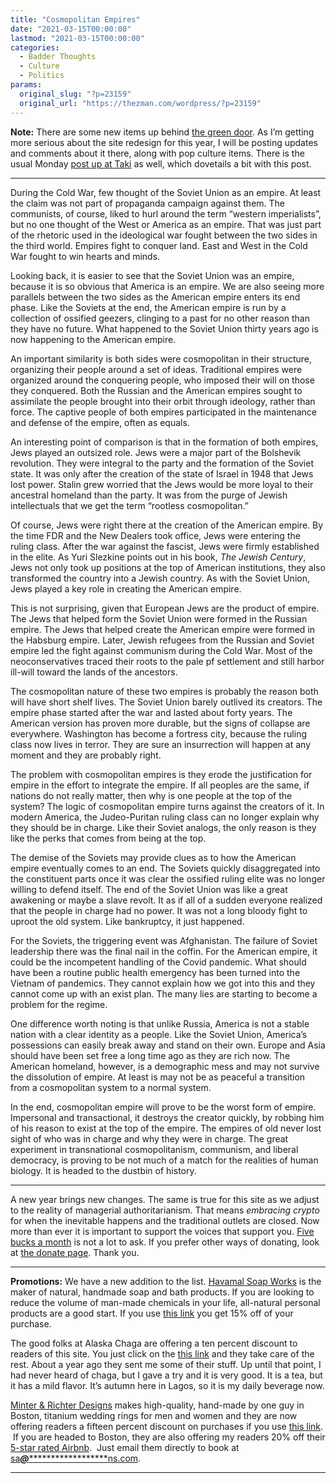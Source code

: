 ```yaml
---
title: "Cosmopolitan Empires"
date: "2021-03-15T00:00:00"
lastmod: "2021-03-15T00:00:00"
categories:
  - Badder Thoughts
  - Culture
  - Politics
params:
  original_slug: "?p=23159"
  original_url: "https://thezman.com/wordpress/?p=23159"
---
```


**Note:** There are some new items up behind
<a href="https://www.subscribestar.com/the-z-blog" rel="noopener"
target="_blank">the green door</a>. As I’m getting more serious about
the site redesign for this year, I will be posting updates and comments
about it there, along with pop culture items. There is the usual Monday
<a href="https://www.takimag.com/article/governed-by-geezers/"
rel="noopener" target="_blank">post up at Taki</a> as well, which
dovetails a bit with this post.

------------------------------------------------------------------------

During the Cold War, few thought of the Soviet Union as an empire. At
least the claim was not part of propaganda campaign against them. The
communists, of course, liked to hurl around the term “western
imperialists”, but no one thought of the West or America as an empire.
That was just part of the rhetoric used in the ideological war fought
between the two sides in the third world. Empires fight to conquer land.
East and West in the Cold War fought to win hearts and minds.

Looking back, it is easier to see that the Soviet Union was an empire,
because it is so obvious that America is an empire. We are also seeing
more parallels between the two sides as the American empire enters its
end phase. Like the Soviets at the end, the American empire is run by a
collection of ossified geezers, clinging to a past for no other reason
than they have no future. What happened to the Soviet Union thirty years
ago is now happening to the American empire.

An important similarity is both sides were cosmopolitan in their
structure, organizing their people around a set of ideas. Traditional
empires were organized around the conquering people, who imposed their
will on those they conquered. Both the Russian and the American empires
sought to assimilate the people brought into their orbit through
ideology, rather than force. The captive people of both empires
participated in the maintenance and defense of the empire, often as
equals.

An interesting point of comparison is that in the formation of both
empires, Jews played an outsized role. Jews were a major part of the
Bolshevik revolution. They were integral to the party and the formation
of the Soviet state. It was only after the creation of the state of
Israel in 1948 that Jews lost power. Stalin grew worried that the Jews
would be more loyal to their ancestral homeland than the party. It was
from the purge of Jewish intellectuals that we get the term “rootless
cosmopolitan.”

Of course, Jews were right there at the creation of the American empire.
By the time FDR and the New Dealers took office, Jews were entering the
ruling class. After the war against the fascist, Jews were firmly
established in the elite. As Yuri Slezkine points out in his book, *The
Jewish Century*, Jews not only took up positions at the top of American
institutions, they also transformed the country into a Jewish country.
As with the Soviet Union, Jews played a key role in creating the
American empire.

This is not surprising, given that European Jews are the product of
empire. The Jews that helped form the Soviet Union were formed in the
Russian empire. The Jews that helped create the American empire were
formed in the Habsburg empire. Later, Jewish refugees from the Russian
and Soviet empire led the fight against communism during the Cold War.
Most of the neoconservatives traced their roots to the pale pf
settlement and still harbor ill-will toward the lands of the ancestors.

The cosmopolitan nature of these two empires is probably the reason both
will have short shelf lives. The Soviet Union barely outlived its
creators. The empire phase started after the war and lasted about forty
years. The American version has proven more durable, but the signs of
collapse are everywhere. Washington has become a fortress city, because
the ruling class now lives in terror. They are sure an insurrection will
happen at any moment and they are probably right.

The problem with cosmopolitan empires is they erode the justification
for empire in the effort to integrate the empire. If all peoples are the
same, if nations do not really matter, then why is one people at the top
of the system? The logic of cosmopolitan empire turns against the
creators of it. In modern America, the Judeo-Puritan ruling class can no
longer explain why they should be in charge. Like their Soviet analogs,
the only reason is they like the perks that comes from being at the top.

The demise of the Soviets may provide clues as to how the American
empire eventually comes to an end. The Soviets quickly disaggregated
into the constituent parts once it was clear the ossified ruling elite
was no longer willing to defend itself. The end of the Soviet Union was
like a great awakening or maybe a slave revolt. It as if all of a sudden
everyone realized that the people in charge had no power. It was not a
long bloody fight to uproot the old system. Like bankruptcy, it just
happened.

For the Soviets, the triggering event was Afghanistan. The failure of
Soviet leadership there was the final nail in the coffin. For the
American empire, it could be the incompetent handling of the Covid
pandemic. What should have been a routine public health emergency has
been turned into the Vietnam of pandemics. They cannot explain how we
got into this and they cannot come up with an exist plan. The many lies
are starting to become a problem for the regime.

One difference worth noting is that unlike Russia, America is not a
stable nation with a clear identity as a people. Like the Soviet Union,
America’s possessions can easily break away and stand on their own.
Europe and Asia should have been set free a long time ago as they are
rich now. The American homeland, however, is a demographic mess and may
not survive the dissolution of empire. At least is may not be as
peaceful a transition from a cosmopolitan system to a normal system.

In the end, cosmopolitan empire will prove to be the worst form of
empire. Impersonal and transactional, it destroys the creator quickly,
by robbing him of his reason to exist at the top of the empire. The
empires of old never lost sight of who was in charge and why they were
in charge. The great experiment in transnational cosmopolitanism,
communism, and liberal democracy, is proving to be not much of a match
for the realities of human biology. It is headed to the dustbin of
history.

------------------------------------------------------------------------

A new year brings new changes. The same is true for this site as we
adjust to the reality of managerial authoritarianism. That means
*embracing crypto* for when the inevitable happens and the traditional
outlets are closed. Now more than ever it is important to support the
voices that support you.
<a href="https://www.subscribestar.com/the-z-blog"
rel="noopener noreferrer" target="_blank">Five bucks a month</a> is not
a lot to ask. If you prefer other ways of donating, look at
<a href="https://thezman.com/wordpress/?page_id=22713" rel="noopener"
target="_blank">the donate page</a>. Thank you.

------------------------------------------------------------------------

**Promotions:** We have a new addition to the list.
<a href="https://havamalsoapworks.com/" rel="noopener"
target="_blank">Havamal Soap Works</a> is the maker of natural, handmade
soap and bath products. If you are looking to reduce the volume of
man-made chemicals in your life, all-natural personal products are a
good start. If you use
<a href="https://havamalsoapworks.com/discount/ZMAN" rel="noopener"
target="_blank">this link</a> you get 15% off of your purchase.

The good folks at Alaska Chaga are offering a ten percent discount to
readers of this site. You just click on the
<a href="https://alaskachaga.us/discount/ZMAN" rel="noopener noreferrer"
target="_blank">this link</a> and they take care of the rest. About a
year ago they sent me some of their stuff. Up until that point, I had
never heard of chaga, but I gave a try and it is very good. It is a tea,
but it has a mild flavor. It’s autumn here in Lagos, so it is my daily
beverage now.

<a href="https://www.minterandrichterdesigns.com/"
rel="noreferrer nofollow noopener" target="_blank">Minter &amp; Richter
Designs</a> makes high-quality, hand-made by one guy in Boston, titanium
wedding rings for men and women and they are now offering readers a
fifteen percent discount on purchases if you use
<a href="https://www.minterandrichterdesigns.com/discount/ZMAN"
rel="noreferrer nofollow noopener" target="_blank">this link</a>. 
 <span class="highlight"><span class="colour"><span class="font"><span class="size">If
you are headed to Boston, they are also offering my readers 20% off
their <a
href="https://www.airbnb.com/users/7988017/listings?user_id=7988017&amp;s=3"
rel="noopener noreferrer" target="_blank">5-star rated Airbnb</a>.  Just
email them directly to book at
<a href="mailto:sa***@*********************ns.com"
data-original-string="Exk11TbQm5a7mEYDWGp/hA==cb7C7rFJDDRShs54/ZG1pbT5m8oXzUOqU9dqCLxBd6ddtpBCIdOAtm4rYAAN3fPUaRA"><span
class="apbct-email-encoder"
data-original-string="HlFzW+J8Uiq5DC8YNtT4xw==cb71ROUDC70PCGrdyHKy7LqaW0L8YxLrxUOZ/X3V1NDilGK8pMgjd5aI0LgcZr1ZooY"
title="This contact has been encoded by Anti-Spam by CleanTalk. Click to decode. To finish the decoding make sure that JavaScript is enabled in your browser.">sa<span
class="apbct-blur">***</span>@<span
class="apbct-blur">*********************</span>ns.com</span></a>.</span></span></span></span>

------------------------------------------------------------------------
